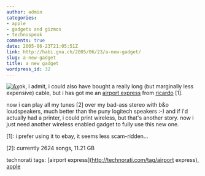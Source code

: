 ```yaml
---
author: admin
categories:
- apple
- gadgets and gizmos
- technospeak
comments: true
date: 2005-06-23T21:05:51Z
link: http://habi.gna.ch/2005/06/23/a-new-gadget/
slug: a-new-gadget
title: a new gadget
wordpress_id: 32
---
```


[![Ax](http://habi.gna.ch/blog/images/ax-tm.jpg)](http://habi.gna.ch/blog/images/ax.jpg)ok, i admit, i could also have bought a really long (but marginally less expensive) cable, but i has got me an [airport express](http://www.apple.com/airportexpress/) from [ricardo](http://www.ricardo.ch/) [1].



now i can play all my tunes [2] over my bad-ass stereo with b&o loudspeakers, much better than the puny logitech speakers :-) and if i'd actually had a printer, i could print wireless, but that's another story. now i just need another wireless enabled gadget to fully use this new one.


  

[1]: i prefer using it to ebay, it seems less scam-ridden...
  
[2]: currently 2624 songs, 11.21 GB





technorati tags: [airport express](http://technorati.com/tag/airport express), [apple](http://technorati.com/tag/apple)
